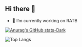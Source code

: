 ## Hi there 👋

- 🔭 I’m currently working on RATB

[![Anurag's GitHub stats-Dark](https://github-readme-stats.vercel.app/api?username=superisuer&show_icons=true&theme=dark#gh-dark-mode-only)](https://github.com/anuraghazra/github-readme-stats#gh-dark-mode-only)

![Top Langs](https://github-readme-stats.vercel.app/api/top-langs/?username=superisuer&layout=compact&show_icons=true&theme=dark)
